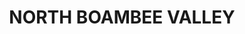 ---
lastmod: '2025-04-06T06:05:20+00:00'
latitude: -30.097726
layout: suburb
longitude: 152.658268
postcode: '2450'
state: NSW
title: NORTH BOAMBEE VALLEY
url: /nsw/north-boambee-valley/
---